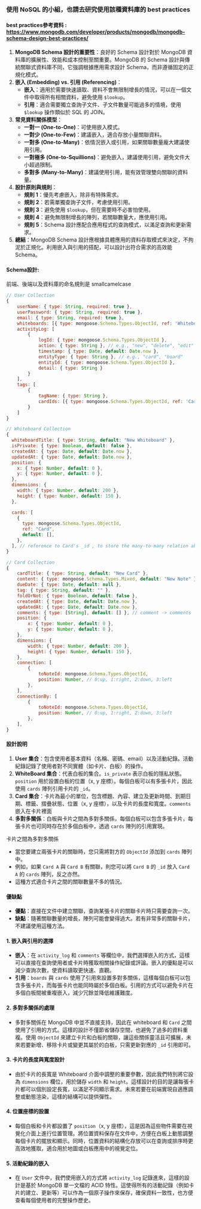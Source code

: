 ### 使用 NoSQL 的小組，也請去研究使用該種資料庫的 best practices<br>
#### best practices參考資料 : https://www.mongodb.com/developer/products/mongodb/mongodb-schema-design-best-practices/<br>
  1. **MongoDB Schema 設計的重要性**：良好的 Schema 設計對於 MongoDB 資料庫的擴展性、效能和成本控制至關重要。MongoDB 的 Schema 設計與傳統關聯式資料庫不同，它強調根據應用需求設計 Schema，而非遵循固定的正規化模式。
  2. **嵌入 (Embedding) vs. 引用 (Referencing)**：
      - **嵌入**：適用於需要快速讀取、資料不會無限制增長的情況，可以在一個文件中取得所有相關資料，避免使用 `$lookup`。
      - **引用**：適合需要獨立查詢子文件、子文件數量可能過多的情境，使用 `$lookup` 操作類似於 SQL 的 JOIN。
  3. **常見資料關係模型**：
      - **一對一 (One-to-One)**：可使用嵌入模式。
      - **一對少 (One-to-Few)**：建議嵌入，適合存放小量關聯資料。
      - **一對多 (One-to-Many)**：依情況嵌入或引用，如果關聯數量龐大建議使用引用。
      - **一對極多 (One-to-Squillions)**：避免嵌入，建議使用引用，避免文件大小超過限制。
      - **多對多 (Many-to-Many)**：建議使用引用，能有效管理雙向關聯的資料量。
  4. **設計原則與規則**：
      - **規則 1**：優先考慮嵌入，除非有特殊需求。
      - **規則 2**：若需單獨查詢子文件，考慮使用引用。
      - **規則 3**：避免使用 `$lookup`，但在需要時不必害怕使用。
      - **規則 4**：避免無限制增長的陣列，若關聯數量大，應使用引用。
      - **規則 5**：Schema 設計應配合應用程式的查詢模式，以滿足查詢和更新需求。
  5. **總結**：MongoDB Schema 設計應根據具體應用的資料存取模式來決定，不拘泥於正規化。利用嵌入與引用的搭配，可以設計出符合需求的高效能 Schema。<br>
#### Schema設計:
前端、後端以及資料庫的命名規則是 smallcamelcase <br>
```js
// User Collection
{
    userName: { type: String, required: true },
    userPassword: { type: String, required: true },
    email: { type: String, required: true },
    whiteboards: [{ type: mongoose.Schema.Types.ObjectId, ref: 'Whiteboard' }],
    activityLog: [
        {
            logId: { type: mongoose.Schema.Types.ObjectId },
            action: { type: String }, // e.g., "new", "delete", "edit"
            timestamp: { type: Date, default: Date.now },
            entityType: { type: String }, // e.g., "card", "board"
            entityId: { type: mongoose.Schema.Types.ObjectId },
            detail: { type: String }
        }
    ],
    tags: [
        {
            tagName: { type: String },
            cardIds: [{ type: mongoose.Schema.Types.ObjectId, ref: 'Card' }]
        }
    ]
}
```
```js
// Whiteboard Collection
{
  whiteboardTitle: { type: String, default: "New Whiteboard" },
  isPrivate: { type: Boolean, default: false },
  createdAt: { type: Date, default: Date.now },
  updatedAt: { type: Date, default: Date.now },
  position: {
    x: { type: Number, default: 0 },
    y: { type: Number, default: 0 },
  },
  dimensions: {
    width: { type: Number, default: 200 },
    height: { type: Number, default: 150 },
  },

  cards: [
    {
      type: mongoose.Schema.Types.ObjectId,
      ref: "Card",
      default: [],
    },
  ], // reference to Card's _id , to store the many-to-many relation about cards.
}
```
```js
// Card Collection
{
    cardTitle: { type: String, default: "New Card" },
    content: { type: mongoose.Schema.Types.Mixed, default: "New Note" },
    dueDate: { type: Date, default: null },
    tag: { type: String, default: "" },
    foldOrNot: { type: Boolean, default: false },
    createdAt: { type: Date, default: Date.now },
    updatedAt: { type: Date, default: Date.now },
    comments: { type: [String], default: [] }, // comment -> comments
    position: {
        x: { type: Number, default: 0 },
        y: { type: Number, default: 0 },
    },
    dimensions: {
        width: { type: Number, default: 200 },
        height: { type: Number, default: 150 },
    },
    connection: [
        {
            toNoteId: mongoose.Schema.Types.ObjectId,
            position: Number, // 0:up, 1:right, 2:down, 3:left
        },
    ],
    connectionBy: [
        {
            toNoteId: mongoose.Schema.Types.ObjectId,
            position: Number, // 0:up, 1:right, 2:down, 3:left
        },
    ],
}
```
#### 設計說明

1. **User 集合**：包含使用者基本資料（名稱、密碼、email）以及活動紀錄。活動紀錄記錄了使用者對不同實體（如卡片、白板）的操作。
2. **WhiteBoard 集合**：代表白板的集合。`is_private` 表示白板的隱私狀態。`position` 用於設置白板的位置（x, y 座標）。每個白板可以有多張卡片，因此使用 `cards` 陣列引用卡片的 `_id`。
3. **Card 集合**：卡片為最小的單位，包含標題、內容、建立及更新時間、到期日期、標籤、摺疊狀態、位置（x, y 座標），以及卡片的長度和寬度。`comments` 嵌入在卡片裡面
4. **多對多關係**：白板與卡片之間為多對多關係，每個白板可以包含多張卡片，每張卡片也可同時存在於多個白板中，透過 `cards` 陣列的引用實現。

卡片之間為多對多關係

- 當您要建立兩張卡片的關聯時，您只需將對方的 `ObjectId` 添加到 `cards` 陣列中。
- 例如，如果 `Card A` 與 `Card B` 有關聯，則您可以將 `Card B` 的 `_id` 放入 `Card A` 的 `cards` 陣列，反之亦然。
- 這種方式適合卡片之間的關聯數量不多的情況。

#### 優缺點

- **優點**：直接在文件中建立關聯，查詢某張卡片的關聯卡片時只需要查詢一次。
- **缺點**：隨著關聯數量的增長，陣列可能會變得過大。若有非常多的關聯卡片，不建議使用這種方法。

#### 1. **嵌入與引用的選擇**

- **嵌入**：在 `activity_log` 和 `comments` 等欄位中，我們選擇嵌入的方式，這樣可以直接在查詢使用者或卡片時獲取相關操作紀錄或評論。嵌入的優點是可以減少查詢次數，使資料讀取更快速、直觀。
- **引用**：`boards` 與 `cards` 使用了引用來設置多對多關係，這樣每個白板可以包含多張卡片，而每張卡片也能同時屬於多個白板。引用的方式可以避免卡片在多個白板間被重複嵌入，減少冗餘並降低維護難度。

#### 2. **多對多關係的處理**

- 多對多關係在 MongoDB 中並不直接支持，因此在  whiteboard 和 `Card` 之間使用了引用的方式。這樣的設計不僅節省儲存空間，也避免了過多的資料重複。使用 `ObjectId` 來建立卡片和白板的關聯，讓這些關係靈活且可擴展，未來若要新增、移除卡片或變更其屬於的白板，只需更新對應的 `_id` 引用即可。

#### 3. **卡片的長度與寬度設計**

- 由於卡片的長寬是 Whiteboard 介面中調整的重要參數，因此我們特別將它設為 `dimensions` 欄位，用於儲存 `width` 和 `height`。這樣設計的目的是讓每張卡片都可以個別設定長寬，以滿足不同顯示需求。未來若要在前端實現自適應調整或動態渲染，這樣的結構可以提供彈性。

#### 4. **位置座標的設置**

- 每個白板和卡片都設置了 `position`（x, y 座標），這是因為這些物件需要在視覺化介面上進行位置管理。將位置資料保存在文件中，方便在白板上動態調整每個卡片的擺放和顯示。同時，位置資料的結構化存放可以在查詢或排序時更高效地獲取，適合用於地圖或白板應用中的視覺定位。

#### 5. **活動紀錄的嵌入**

- 在 `User` 文件中，我們使用嵌入的方式將 `activity_log` 記錄進來，這樣的設計是基於 MongoDB 單一文檔的 ACID 特性。這使得所有的活動記錄（例如卡片的建立、更新等）可以作為一個原子操作來保存，確保資料一致性，也方便查看每個使用者的完整操作歷史。